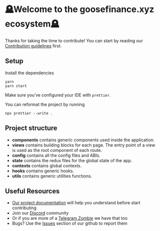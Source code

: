 # 🪦Welcome to the goosefinance.xyz ecosystem🪦

Thanks for taking the time to contribute!
You can start by reading our [Contribution guidelines](CONTRIBUTING.md) first.

## Setup

Install the dependencies

```shell
yarn
yarn start
```

Make sure you've configured your IDE with `prettier`.

You can reformat the project by running

```shell
npx prettier --write .
```

## Project structure

- **components** contains generic components used inside the application.
- **views** contains building blocks for each page. The entry point of a view is used as the root component of each route.
- **config** contains all the config files and ABIs.
- **state** contains the redux files for the global state of the app.
- **contexts** contains global contexts.
- **hooks** contains generic hooks.
- **utils** contains generic utilities functions.

## Useful Resources

- [Our project documentation](https://crypto-business.gitbook.io/goosefinance///) will help you understand before start contributing
- Join our [Discord](https://discord.gg/8DxXbaJf) community
- Or if you are more of a [Telegram Zombie](https://t.me/goosefinance0+7-pcOVyPLjE2YTQ0) we have that too
- Bugs? Use the [Issues](https://github.com/GooseFinan/goose-frontend/issues) section of our github to report them

